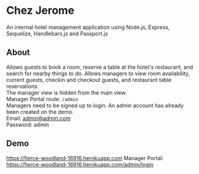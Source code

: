 # Chez Jerome
An internal hotel management application using Node.js, Express, Sequelize, Handlebars.js and Passport.js

## About
Allows guests to book a room, reserve a table at the hotel's restaurant, and search for nearby things to do.
Allows managers to view room availability, current guests, checkin and checkout guests, and restaurant table reservations.
<br>The manager view is hidden from the main view.
<br>
Manager Portal route: `/admin`
<br>
Managers need to be signed up to login. An admin account has already been created on the demo.
<br>Email: admin@admin.com
<br>Password: admin

## Demo
https://fierce-woodland-16916.herokuapp.com
Manager Portal: https://fierce-woodland-16916.herokuapp.com/admin/login
